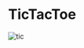 # TicTacToe

![tic](https://user-images.githubusercontent.com/74076141/104318759-27149580-54e0-11eb-8623-9239ffacb442.jpg)
